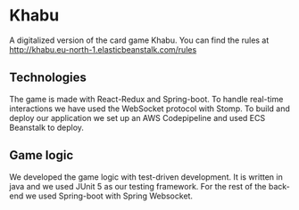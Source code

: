 # Khabu
A digitalized version of the card game Khabu. You can find the rules at http://khabu.eu-north-1.elasticbeanstalk.com/rules

## Technologies
The game is made with React-Redux and Spring-boot. To handle real-time interactions we have used the WebSocket protocol with Stomp.
To build and deploy our application we set up an AWS Codepipeline and used ECS Beanstalk to deploy. 

## Game logic
We developed the game logic with test-driven development. It is written in java and we used JUnit 5 as our testing framework.
For the rest of the back-end we used Spring-boot with Spring Websocket. 




